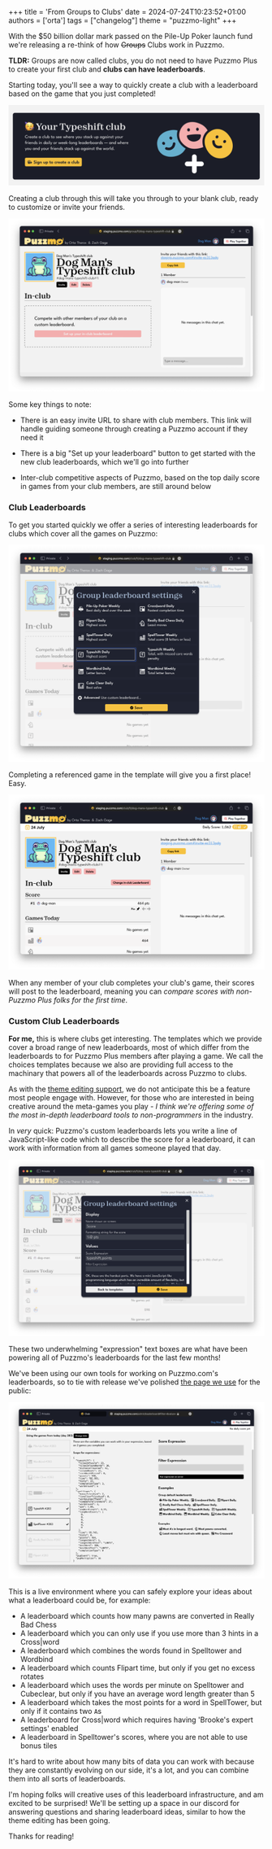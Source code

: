 +++
title = 'From Groups to Clubs'
date = 2024-07-24T10:23:52+01:00
authors = ['orta']
tags = ["changelog"]
theme = "puzzmo-light"
+++

With the $50 billion dollar mark passed on the Pile-Up Poker launch fund we're releasing a re-think of how ~~Groups~~ Clubs work in Puzzmo.

**TLDR:** Groups are now called clubs, you do not need to have Puzzmo Plus to create your first club and **clubs can have leaderboards**.

Starting today, you'll see a way to quickly create a club with a leaderboard based on the game that you just completed!

![A CTA to trigger creating a typeshift club](insta-club.png)

Creating a club through this will take you through to your blank club, ready to customize or invite your friends.

![An example of a freshly created club](blank-group.png)

Some key things to note:

- There is an easy invite URL to share with club members. This link will handle guiding someone through creating a Puzzmo account if they need it

- There is a big "Set up your leaderboard" button to get started with the new club leaderboards, which we'll go into further

- Inter-club competitive aspects of Puzzmo, based on the top daily score in games from your club members, are still around below

### Club Leaderboards

To get you started quickly we offer a series of interesting leaderboards for clubs which cover all the games on Puzzmo:

![The list of templates](club-templates.png)

Completing a referenced game in the template will give you a first place! Easy.

![An example with a score](won.png)

When any member of your club completes your club's game, their scores will post to the leaderboard, meaning you can _compare scores with non-Puzzmo Plus folks for the first time_.

### Custom Club Leaderboards

**For me,** this is where clubs get interesting. The templates which we provide cover a broad range of new leaderboards, most of which differ from the leaderboards to for Puzzmo Plus members after playing a game. We call the choices templates because we also are providing full access to the machinary that powers all of the leaderboards across Puzzmo to clubs.

As with the [theme editing support](https://blog.puzzmo.com/posts/2024/04/25/theme-editor/), we do not anticipate this be a feature most people engage with. However, for those who are interested in being creative around the meta-games you play - _I think we're offering some of the most in-depth leaderboard tools to non-programmers_ in the industry.

In _very_ quick: Puzzmo's custom leaderboards lets you write a line of JavaScript-like code which to describe the score for a leaderboard, it can work with information from all games someone played that day.

![alt text](custom-leaderboards.png)

These two underwhelming "expression" text boxes are what have been powering all of Puzzmo's leaderboards for the last few months! 

We've been using our own tools for working on Puzzmo.com's leaderboards, so to tie with release we've polished [the page we use](https://www.puzzmo.com/admin/leaderboard/) for the public:

![Example of the REPL](repl.png)

This is a live environment where you can safely explore your ideas about what a leaderboard could be, for example:

- A leaderboard which counts how many pawns are converted in Really Bad Chess
- A leaderboard which you can only use if you use more than 3 hints in a Cross|word
- A leaderboard which combines the words found in Spelltower and Wordbind
- A leaderboard which counts Flipart time, but only if you get no excess rotates
- A leaderboard which uses the words per minute on Spelltower and Cubeclear, but only if you have an average word length greater than 5
- A leaderboard which takes the most points for a word in SpellTower, but only if it contains two `A`s
- A leaderboard for Cross|word which requires having 'Brooke's expert settings' enabled
- A leaderboard in Spelltower's scores, where you are not able to use bonus tiles

It's hard to write about how many bits of data you can work with because they are constantly evolving on our side, it's a lot, and you can combine them into all sorts of leaderboards.

I'm hoping folks will creative uses of this leaderboard infrastructure, and am excited to be surprised! We'll be setting up a space in our discord for answering questions and sharing leaderboard ideas, similar to how the theme editing has been going.

Thanks for reading!
